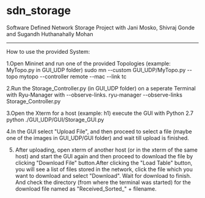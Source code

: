 # sdn_storage
Software Defined Network Storage Project with Jani Mosko, Shivraj Gonde and Sugandh Huthanahally Mohan

--------------------------------------------------------------------------------------------------------------------------------------------------------------

How to use the provided System:


1.Open Mininet and run one of the provided Topologies (example: MyTopo.py in GUI_UDP folder)
sudo mn --custom GUI_UDP/MyTopo.py --topo mytopo --controller remote --mac --link tc


2.Run the Storage_Controller.py (in GUI_UDP folder) on a seperate Terminal with Ryu-Manager with --observe-links.
ryu-manager --observe-links Storage_Controller.py


3.Open the Xterm for a host (example: h1) execute the GUI with Python 2.7
python ./GUI_UDP/GUI/Storage_GUI.py


4.In the GUI select "Upload File", and then proceed to select a file (maybe one of the images in GUI_UDP/GUI folder) and wait till upload is finished.


5. After uploading, open xterm of another host (or in the xterm of the same host) and start the GUI again and then proceed to download the file by clicking "Download File" button.After clicking the "Load Table" button, you will see a list of files stored in the network, click the file which you want to download and select "Download". Wait for download to finish. And check the directory (from where the terminal was started) for the download file named as "Received_Sorted_" + filename.
